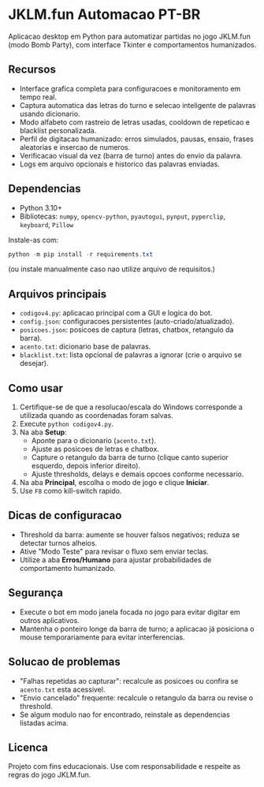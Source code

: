 # JKLM.fun Automacao PT-BR

Aplicacao desktop em Python para automatizar partidas no jogo JKLM.fun (modo Bomb Party), com interface Tkinter e comportamentos humanizados.

## Recursos
- Interface grafica completa para configuracoes e monitoramento em tempo real.
- Captura automatica das letras do turno e selecao inteligente de palavras usando dicionario.
- Modo alfabeto com rastreio de letras usadas, cooldown de repeticao e blacklist personalizada.
- Perfil de digitacao humanizado: erros simulados, pausas, ensaio, frases aleatorias e insercao de numeros.
- Verificacao visual da vez (barra de turno) antes do envio da palavra.
- Logs em arquivo opcionais e historico das palavras enviadas.

## Dependencias
- Python 3.10+
- Bibliotecas: `numpy`, `opencv-python`, `pyautogui`, `pynput`, `pyperclip`, `keyboard`, `Pillow`

Instale-as com:
```powershell
python -m pip install -r requirements.txt
```
(ou instale manualmente caso nao utilize arquivo de requisitos.)

## Arquivos principais
- `codigov4.py`: aplicacao principal com a GUI e logica do bot.
- `config.json`: configuracoes persistentes (auto-criado/atualizado).
- `posicoes.json`: posicoes de captura (letras, chatbox, retangulo da barra).
- `acento.txt`: dicionario base de palavras.
- `blacklist.txt`: lista opcional de palavras a ignorar (crie o arquivo se desejar).

## Como usar
1. Certifique-se de que a resolucao/escala do Windows corresponde a utilizada quando as coordenadas foram salvas.
2. Execute `python codigov4.py`.
3. Na aba **Setup**:
   - Aponte para o dicionario (`acento.txt`).
   - Ajuste as posicoes de letras e chatbox.
   - Capture o retangulo da barra de turno (clique canto superior esquerdo, depois inferior direito).
   - Ajuste thresholds, delays e demais opcoes conforme necessario.
4. Na aba **Principal**, escolha o modo de jogo e clique **Iniciar**.
5. Use `F8` como kill-switch rapido.

## Dicas de configuracao
- Threshold da barra: aumente se houver falsos negativos; reduza se detectar turnos alheios.
- Ative "Modo Teste" para revisar o fluxo sem enviar teclas.
- Utilize a aba **Erros/Humano** para ajustar probabilidades de comportamento humanizado.

## Segurança
- Execute o bot em modo janela focada no jogo para evitar digitar em outros aplicativos.
- Mantenha o ponteiro longe da barra de turno; a aplicacao já posiciona o mouse temporariamente para evitar interferencias.

## Solucao de problemas
- "Falhas repetidas ao capturar": recalcule as posicoes ou confira se `acento.txt` esta acessivel.
- "Envio cancelado" frequente: recalcule o retangulo da barra ou revise o threshold.
- Se algum modulo nao for encontrado, reinstale as dependencias listadas acima.

## Licenca
Projeto com fins educacionais. Use com responsabilidade e respeite as regras do jogo JKLM.fun.
